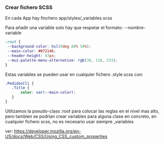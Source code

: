 ### Crear fichero SCSS
En cada App hay finchero app/styles/_variables.scss

Para añadir una variable solo hay que respetar el formato:
--nombre-variable


 ```css
:root {
  --background-color: hsl(0deg 80% 50%);
  --main-color: #072146;
  --header-height: 47px;
  --mui-palette-menu-alternative: rgb(38, 118, 233);
}
```

Estas variables se pueden usar en cualquier fichero .style.scss con:

 ```css
.PedidosCli {
    .Title {
        color: var(--main-color);
    }
}
```

Utilizamos la pseudo-class :root para colocar las reglas en el nivel mas alto, pero tambien se podrian crear variables para alguna clase en concreto, en cualquier fichero scss, no es necesario usar siempre _variables

ver: https://developer.mozilla.org/en-US/docs/Web/CSS/Using_CSS_custom_properties